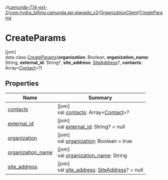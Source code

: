 //[camunda-7.14-ext-2](../../../../index.md)/[com.hydra_billing.camunda.api.planado_v2](../../index.md)/[OrganizationClient](../index.md)/[CreateParams](index.md)

# CreateParams

[jvm]\
data class [CreateParams](index.md)(**organization**: Boolean, **organization_name**: String, **external_id**: String?, **site_address**: [SiteAddress](../../../com.hydra_billing.camunda.api.planado_v2.common_types/-site-address/index.md)?, **contacts**: Array<[Contact](../../../com.hydra_billing.camunda.api.planado_v2.common_types/-contact/index.md)>?)

## Properties

| Name | Summary |
|---|---|
| [contacts](contacts.md) | [jvm]<br>val [contacts](contacts.md): Array<[Contact](../../../com.hydra_billing.camunda.api.planado_v2.common_types/-contact/index.md)>? |
| [external_id](external_id.md) | [jvm]<br>val [external_id](external_id.md): String? = null |
| [organization](organization.md) | [jvm]<br>val [organization](organization.md): Boolean = true |
| [organization_name](organization_name.md) | [jvm]<br>val [organization_name](organization_name.md): String |
| [site_address](site_address.md) | [jvm]<br>val [site_address](site_address.md): [SiteAddress](../../../com.hydra_billing.camunda.api.planado_v2.common_types/-site-address/index.md)? = null |

